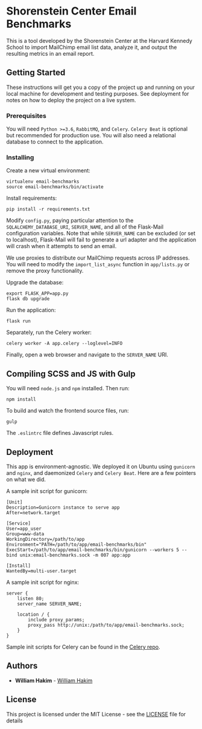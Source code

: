 # Shorenstein Center Email Benchmarks

This is a tool developed by the Shorenstein Center at the Harvard Kennedy School to import MailChimp email list data, analyze it, and output the resulting metrics in an email report.

## Getting Started

These instructions will get you a copy of the project up and running on your local machine for development and testing purposes. See deployment for notes on how to deploy the project on a live system.

### Prerequisites

You will need ```Python >=3.6```, ```RabbitMQ```, and ```Celery```. ```Celery Beat``` is optional but recommended for production use. You will also need a relational database to connect to the application.

### Installing

Create a new virtual environment:

```
virtualenv email-benchmarks
source email-benchmarks/bin/activate
```

Install requirements:

```
pip install -r requirements.txt
```

Modify ```config.py```, paying particular attention to the ```SQLALCHEMY_DATABASE_URI```, ```SERVER_NAME```, and all of the Flask-Mail configuration variables. Note that while ```SERVER_NAME``` can be excluded (or set to localhost), Flask-Mail will fail to generate a url adapter and the application will crash when it attempts to send an email.

We use proxies to distribute our MailChimp requests across IP addresses. You will need to modify the ```import_list_async``` function in ```app/lists.py``` or remove the proxy functionality. 

Upgrade the database:

```
export FLASK_APP=app.py
flask db upgrade
```

Run the application:

```
flask run
```

Separately, run the Celery worker:

```
celery worker -A app.celery --loglevel=INFO
```

Finally, open a web browser and navigate to the ```SERVER_NAME``` URI.

## Compiling SCSS and JS with Gulp

You will need ```node.js``` and ```npm``` installed. Then run:

```
npm install
```

To build and watch the frontend source files, run:

```
gulp
```

The ```.eslintrc``` file defines Javascript rules.

## Deployment

This app is environment-agnostic. We deployed it on Ubuntu using ```gunicorn``` and ```nginx```, and daemonized ```Celery``` and ```Celery Beat```. Here are a few pointers on what we did.

A sample init script for gunicorn:

```
[Unit]
Description=Gunicorn instance to serve app
After=network.target

[Service]
User=app_user
Group=www-data
WorkingDirectory=/path/to/app
Environment="PATH=/path/to/app/email-benchmarks/bin"
ExecStart=/path/to/app/email-benchmarks/bin/gunicorn --workers 5 --bind unix:email-benchmarks.sock -m 007 app:app

[Install]
WantedBy=multi-user.target
```

A sample init script for nginx:

```
server {
    listen 80;
    server_name SERVER_NAME;

    location / {
        include proxy_params;
        proxy_pass http://unix:/path/to/app/email-benchmarks.sock;
    }
}
```

Sample init scripts for Celery can be found in the [Celery repo](https://github.com/celery/celery/tree/3.1/extra/generic-init.d/).

## Authors

* **William Hakim** - [William Hakim](https://github.com/williamhakim10)

## License

This project is licensed under the MIT License - see the [LICENSE](LICENSE) file for details
